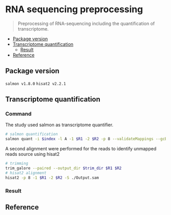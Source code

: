 # RNA sequencing preprocessing
> Preprocessing of RNA-sequencing including the quantification of transcriptome.

* [Package version](#package-version)
* [Transcriptome quantification](#transcriptome-quantification)
    + [Result](#result)
* [Reference](#reference)

## Package version
`salmon v1.8.0`
`hisat2 v2.2.1`

## Transcriptome quantification

### Command
The study used salmon as transcriptome quantifier.

```sh
# salmon quantification
salmon quant -i $index -l A -1 $R1 -2 $R2 -p 8 --validateMappings --gcBias --seqBias --recoverOrphans -o $output
```

A second alignment were performed for the reads to identify unmapped reads source using hisat2
```sh
# trimming
trim_galore --paired --output_dir $trim_dir $R1 $R2
# hisat2 alignment
hisat2 -p 8 -1 $R1 -2 $R2 -S ./Output.sam
```

### Result

## Reference

